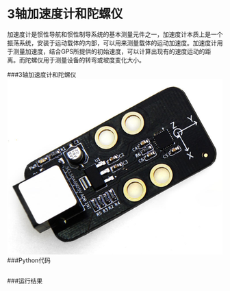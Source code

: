 # 3轴加速度计和陀螺仪


加速度计是惯性导航和惯性制导系统的基本测量元件之一，加速度计本质上是一个振荡系统，安装于运动载体的内部，可以用来测量载体的运动加速度。加速度计用于测量加速度，结合GPS所提供的初始速度，可以计算出现有的速度运动的距离。而陀螺仪用于测量设备的转弯或坡度变化大小。

###3轴加速度计和陀螺仪
![gyro](gyro.jpg)
###Python代码
```

```
###运行结果

